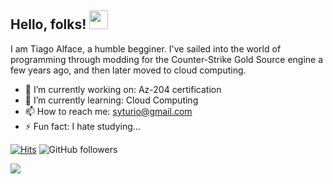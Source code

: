 ## Hello, folks! <img src="https://raw.githubusercontent.com/MartinHeinz/MartinHeinz/master/wave.gif" width="30px">


I am Tiago Alface, a humble begginer. I've sailed into the world of programming through modding for the Counter-Strike Gold Source engine a few years ago, and then later moved to cloud computing.

* 🔭 I’m currently working on: Az-204 certification
* 🌱 I’m currently learning: Cloud Computing
* 📫 How to reach me: syturio@gmail.com
* ⚡ Fun fact: I hate studying...


[![Hits](https://hits.seeyoufarm.com/api/count/incr/badge.svg?url=https%3A%2F%2Fgithub.com%2FSyturio&count_bg=%2379C83D&title_bg=%23555555&icon=&icon_color=%23E7E7E7&title=visitors&edge_flat=false)](https://hits.seeyoufarm.com) ![GitHub followers](https://img.shields.io/github/followers/Syturio?label=Followers)


<img align="center" src="https://github-readme-stats.vercel.app/api/top-langs/?username=Syturio&theme=dark" />
